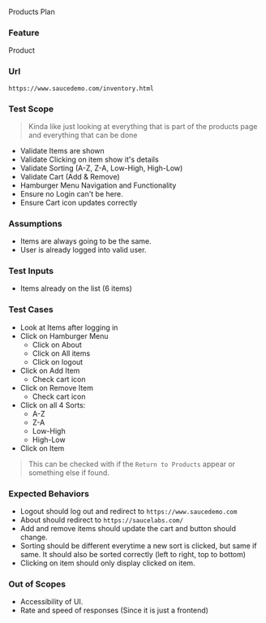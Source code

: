 Products Plan

### Feature
Product

### Url
`https://www.saucedemo.com/inventory.html` 

### Test Scope
> Kinda like just looking at everything that is part of the products page and everything that can be done
- Validate Items are shown
- Validate Clicking on item show it's details
- Validate Sorting (A-Z, Z-A, Low-High, High-Low)
- Validate Cart (Add & Remove)
- Hamburger Menu Navigation and Functionality
- Ensure no Login can't be here.
- Ensure Cart icon updates correctly

### Assumptions 
- Items are always going to be the same.
- User is already logged into valid user.

### Test Inputs
- Items already on the list (6 items)

### Test Cases
- Look at Items after logging in
- Click on Hamburger Menu
    - Click on About
    - Click on All items
    - Click on logout
- Click on Add Item
    - Check cart icon
- Click on Remove Item
    - Check cart icon
- Click on all 4 Sorts:
    - A-Z
    - Z-A
    - Low-High
    - High-Low
- Click on Item
> This can be checked with if the `Return to Products` appear or something else if found.

### Expected Behaviors 
- Logout should log out and redirect to `https://www.saucedemo.com` 
- About should redirect to `https://saucelabs.com/`
- Add and remove items should update the cart and button should change.
- Sorting should be different everytime a new sort is clicked, but same if same. It should also be sorted correctly (left to right, top to bottom)
- Clicking on item should only display clicked on item.

### Out of Scopes
- Accessibility of UI.
- Rate and speed of responses (Since it is just a frontend)


